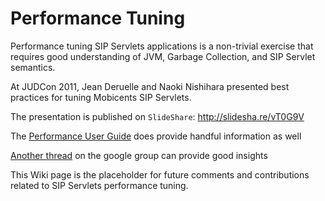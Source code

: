 # Performance Tuning #

Performance tuning SIP Servlets applications is a non-trivial exercise that requires good understanding of JVM, Garbage Collection, and SIP Servlet semantics.

At JUDCon 2011, Jean Deruelle and Naoki Nishihara presented best practices for tuning Mobicents SIP Servlets.

The presentation is published on `SlideShare`:
http://slidesha.re/vT0G9V

The [Performance User Guide](https://mobicents.ci.cloudbees.com/job/Mobicents-SipServlets-Release/lastSuccessfulBuild/artifact/documentation/html_single/index.html#bp-Best_Practices_Perf_Tips) does provide handful information as well

[Another thread](https://groups.google.com/d/topic/mobicents-public/HX1Oj8H0c_M/discussion) on the google group can provide good insights

This Wiki page is the placeholder for future comments and contributions related to SIP Servlets performance tuning.